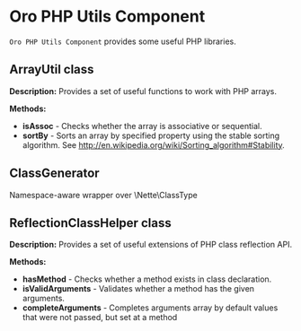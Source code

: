 # Oro PHP Utils Component

`Oro PHP Utils Component` provides some useful PHP libraries.

## ArrayUtil class

**Description:**
Provides a set of useful functions to work with PHP arrays.

**Methods:**

- **isAssoc** - Checks whether the array is associative or sequential.
- **sortBy** - Sorts an array by specified property using the stable sorting algorithm. See http://en.wikipedia.org/wiki/Sorting_algorithm#Stability.

## ClassGenerator

Namespace-aware wrapper over \Nette\ClassType

## ReflectionClassHelper class

**Description:**
Provides a set of useful extensions of PHP class reflection API.

**Methods:**

- **hasMethod** - Checks whether a method exists in class declaration.
- **isValidArguments** - Validates whether a method has the given arguments.
- **completeArguments** - Completes arguments array by default values that were not passed, but set at a method 
